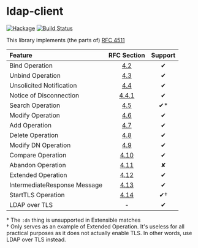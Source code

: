 ldap-client
===========
[![Hackage](https://budueba.com/hackage/ldap-client)](https://hackage.haskell.org/package/ldap-client)
[![Build Status](https://travis-ci.org/supki/ldap-client.svg?branch=master)](https://travis-ci.org/supki/ldap-client)

This library implements (the parts of) [RFC 4511][rfc4511]

|           Feature            |   RFC Section   |   Support
|:---------------------------- |:---------------:|:-----------:
| Bind Operation               | [4.2][4.2]      | ✔
| Unbind Operation             | [4.3][4.3]      | ✔
| Unsolicited Notification     | [4.4][4.4]      | ✔
| Notice of Disconnection      | [4.4.1][4.4.1]  | ✔
| Search Operation             | [4.5][4.5]      | ✔\*
| Modify Operation             | [4.6][4.6]      | ✔
| Add Operation                | [4.7][4.7]      | ✔
| Delete Operation             | [4.8][4.8]      | ✔
| Modify DN Operation          | [4.9][4.9]      | ✔
| Compare Operation            | [4.10][4.10]    | ✔
| Abandon Operation            | [4.11][4.11]    | ✘
| Extended Operation           | [4.12][4.12]    | ✔
| IntermediateResponse Message | [4.13][4.13]    | ✔
| StartTLS Operation           | [4.14][4.14]    | ✔†
| LDAP over TLS                | -               | ✔

\* The `:dn` thing is unsupported in Extensible matches  
† Only serves as an example of Extended Operation.  It's useless for all practical purposes as it does not actually enable TLS.  In other words, use LDAP over TLS instead.

  [rfc4511]: https://tools.ietf.org/html/rfc4511
  [LDAP]: https://hackage.haskell.org/package/LDAP
  [4.2]: https://tools.ietf.org/html/rfc4511#section-4.2
  [4.3]: https://tools.ietf.org/html/rfc4511#section-4.3
  [4.4]: https://tools.ietf.org/html/rfc4511#section-4.4
  [4.4.1]: https://tools.ietf.org/html/rfc4511#section-4.4.1
  [4.5]: https://tools.ietf.org/html/rfc4511#section-4.5
  [4.6]: https://tools.ietf.org/html/rfc4511#section-4.6
  [4.7]: https://tools.ietf.org/html/rfc4511#section-4.7
  [4.8]: https://tools.ietf.org/html/rfc4511#section-4.8
  [4.9]: https://tools.ietf.org/html/rfc4511#section-4.9
  [4.10]: https://tools.ietf.org/html/rfc4511#section-4.10
  [4.11]: https://tools.ietf.org/html/rfc4511#section-4.11
  [4.12]: https://tools.ietf.org/html/rfc4511#section-4.12
  [4.13]: https://tools.ietf.org/html/rfc4511#section-4.13
  [4.14]: https://tools.ietf.org/html/rfc4511#section-4.14
